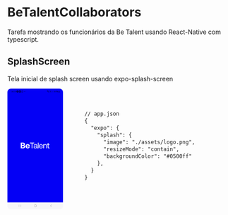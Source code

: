 # BeTalentCollaborators
Tarefa mostrando os funcionários da Be Talent usando React-Native com typescript.

## SplashScreen

Tela inicial de splash screen usando expo-splash-screen


<div style="display: flex; align-items: center;">
  <img src="./PrintScreens/SplashScreen.png" alt="Splash Screen" width="25%" style="border-radius: 8px; margin-right: 20px;">
  <pre>
    <code>
    // app.json
    {
      "expo": {
        "splash": {
          "image": "./assets/logo.png",
          "resizeMode": "contain",
          "backgroundColor": "#0500ff"
        },
      }
    }
    </code>
  </pre>
</div>